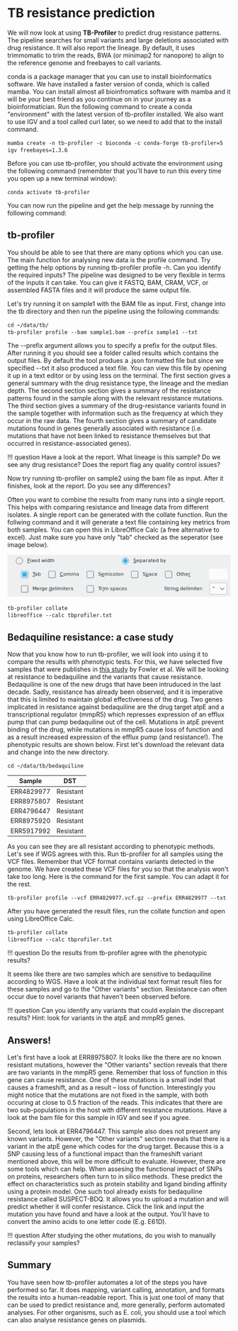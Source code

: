 # TB resistance prediction


We will now look at using **TB-Profiler** to predict drug resistance patterns. The pipeline searches for small variants and large deletions associated with drug resistance. It will also report the lineage. By default, it uses trimmomatic to trim the reads, BWA (or minimap2 for nanopore) to align to the reference genome and freebayes to call variants.

conda is a package manager that you can use to install bioinformatics software. We have installed a faster version of conda, which is called mamba. You can install almost all bioinfromatics software with mamba and it will be your best friend as you continue on in your journey as a bioinformatician. Run the following command to create a conda "environment" with the latest version of tb-profiler installed. We also want to use IGV and a tool called curl later, so we need to add that to the install command.

```
mamba create -n tb-profiler -c bioconda -c conda-forge tb-profiler=5 igv freebayes=1.3.6
```

Before you can use tb-profiler, you should activate the environment using the following command (remembter that you'll have to run this every time you open up a new terminal window):

```
conda activate tb-profiler
```

You can now run the pipeline and get the help message by running the following command:

## tb-profiler

You should be able to see that there are many options which you can use. The main function for analysing new data is the profile command. Try getting the help options by running tb-profiler profile -h. Can you identify the required inputs? The pipeline was designed to be very flexible in terms of the inputs it can take. You can give it FASTQ, BAM, CRAM, VCF, or assembled FASTA files and it will produce the same output file.

Let's try running it on sample1 with the BAM file as input. First, change into the tb directory and then run the pipeline using the following commands:

```
cd ~/data/tb/
tb-profiler profile --bam sample1.bam --prefix sample1 --txt
```

The --prefix argument allows you to specify a prefix for the output files. After running it you should see a folder called results which contains the output files. By default the tool produes a .json formatted file but since we specified --txt it also produced a text file. You can view this file by opening it up in a text editor or by using less on the terminal. The first section gives a general summary with the drug resistance type, the lineage and the median depth. The second section section gives a summary of the resistance patterns found in the sample along with the relevant resistance mutations. The third section gives a summary of the drug-resistance variants found in the sample together with information such as the frequency at which they occur in the raw data. The fourth section gives a summary of candidate mutations found in genes generally associated with resistance (i.e. mutations that have not been linked to resistance themselves but that occurred in resistance-associated genes).

!!! question
    Have a look at the report. What lineage is this sample? Do we see any drug resistance? Does the report flag any quality control issues?

Now try running tb-profiler on sample2 using the bam file as input. After it finishes, look at the report. Do you see any differences?

Often you want to combine the results from many runs into a single report. This helps with comparing resistance and lineage data from different isolates. A single report can be generated with the collate function. Run the follwing command and it will generate a text file containing key metrics from both samples. You can open this in LibreOffice Calc (a free alternative to excel). Just make sure you have only "tab" checked as the seperator (see image below). 

![](../img/tbprofiler_1.png)

```
tb-profiler collate
libreoffice --calc tbprofiler.txt
```

## Bedaquiline resistance: a case study

Now that you know how to run tb-profiler, we will look into using it to compare the results with phenotypic tests. For this, we have selected five samples that were publishes in [this study](https://elifesciences.org/articles/75046) by Fowler et al. We will be looking at resistance to bedaquiline and the variants that cause resistance. Bedaquiline is one of the new drugs that have been intruduced in the last decade. Sadly, resistance has already been observed, and it is imperative that this is limited to maintain global effectiveness of the drug. Two genes implicated in resistance against bedaquiline are the drug target atpE and a transcriptional regulator (mmpR5) which represses expression of an efflux pump that can pump bedaquiline out of the cell. Mutations in atpE prevent binding of the drug, while mutations in mmpR5 cause loss of function and as a result increased expression of the efflux pump (and resistance!). The phenotypic results are shown below. First let's download the relevant data and change into the new directory. 

```
cd ~/data/tb/bedaquiline
```

| Sample |	DST |
|-----|------|
| ERR4829977 |	Resistant|
| ERR8975807 |	Resistant|
| ERR4796447 |	Resistant|
| ERR8975920 |	Resistant|
| ERR5917992 |	Resistant|

As you can see they are all resistant according to phenotypic methods. Let's see if WGS agrees with this. Run tb-profiler for all samples using the VCF files. Remember that VCF format contains variants detected in the genome. We have created these VCF files for you so that the analysis won't take too long. Here is the command for the first sample. You can adapt it for the rest. 

```
tb-profiler profile --vcf ERR4829977.vcf.gz --prefix ERR4829977 --txt
```

After you have generated the result files, run the collate function and open using LibreOffice Calc. 

```
tb-profiler collate
libreoffice --calc tbprofiler.txt
```

!!! question
    Do the results from tb-profiler agree with the phenotypic results? 

It seems like there are two samples which are sensitive to bedaquiline according to WGS. Have a look at the individual text format result files for these samples and go to the "Other variants" section. Resistance can often occur due to novel variants that haven't been observed before. 

!!! question
    Can you identify any variants that could explain the discrepant results? Hint: look for variants in the atpE and mmpR5 genes. 

## Answers!

Let's first have a look at ERR8975807. It looks like the there are no known resistant mutations, however the "Other variants" section reveals that there are two variants in the mmpR5 gene. Remember that loss of function in this gene can cause resistance. One of these mutations is a small indel that causes a frameshift, and as a result – loss of function. Interestingly you might notice that the mutations are not fixed in the sample, with both occuring at close to 0.5 fraction of the reads. This indicates that there are two sub-populations in the host with different resistance mutations. Have a look at the bam file for this sample in IGV and see if you agree.

Second, lets look at ERR4796447. This sample also does not present any known variants. However, the "Other variants" section reveals that there is a variant in the atpE gene which codes for the drug target. Because this is a SNP causing less of a functional impact than the frameshift variant mentioned above, this will be more difficult to evaluate. However, there are some tools which can help. When assesing the functional impact of SNPs on proteins, researchers often turn to in silico methods. These predict the effect on characteristics such as protein stability and ligand binding affinity using a protein model. One such tool already exists for bedaquiline resistance called SUSPECT-BDQ. It allows you to upload a mutation and will predict whether it will confer resistance. Click the link and input the mutation you have found and have a look at the output. You'll have to convert the amino acids to one letter code (E.g. E61D). 

!!! question
    After studying the other mutations, do you wish to manually reclassify your samples? 

## Summary

You have seen how tb-profiler automates a lot of the steps you have performed so far. It does mapping, variant calling, annotation, and formats the results into a human-readable report. This is just one tool of many that can be used to predict resistance and, more generally, perform automated analyses. For other organisms, such as E. coli, you should use a tool which can also analyse resistance genes on plasmids. 